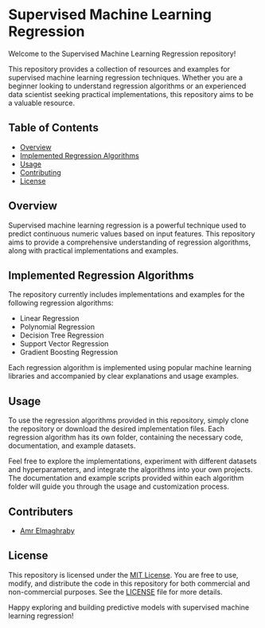 # Supervised Machine Learning Regression

Welcome to the Supervised Machine Learning Regression repository!

This repository provides a collection of resources and examples for supervised machine learning regression techniques. Whether you are a beginner looking to understand regression algorithms or an experienced data scientist seeking practical implementations, this repository aims to be a valuable resource.

## Table of Contents

- [Overview](#overview)
- [Implemented Regression Algorithms](#implemented-regression-algorithms)
- [Usage](#usage)
- [Contributing](#contributing)
- [License](#license)

## Overview

Supervised machine learning regression is a powerful technique used to predict continuous numeric values based on input features. This repository aims to provide a comprehensive understanding of regression algorithms, along with practical implementations and examples.

## Implemented Regression Algorithms

The repository currently includes implementations and examples for the following regression algorithms:

- Linear Regression
- Polynomial Regression
- Decision Tree Regression
- Support Vector Regression
- Gradient Boosting Regression

Each regression algorithm is implemented using popular machine learning libraries and accompanied by clear explanations and usage examples.

## Usage

To use the regression algorithms provided in this repository, simply clone the repository or download the desired implementation files. Each regression algorithm has its own folder, containing the necessary code, documentation, and example datasets.

Feel free to explore the implementations, experiment with different datasets and hyperparameters, and integrate the algorithms into your own projects. The documentation and example scripts provided within each algorithm folder will guide you through the usage and customization process.

## Contributers

- [Amr Elmaghraby](https://github.com/Amr-Elmaghraby)

## License

This repository is licensed under the [MIT License](https://github.com/Amr-Elmaghraby/Supervised-Machine-Learning-Regression/blob/main/License.md). You are free to use, modify, and distribute the code in this repository for both commercial and non-commercial purposes. See the [LICENSE](https://github.com/Amr-Elmaghraby/Supervised-Machine-Learning-Regression/blob/main/License.md) file for more details.

Happy exploring and building predictive models with supervised machine learning regression!